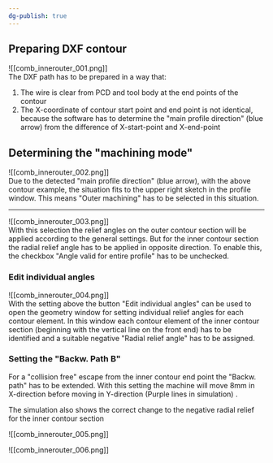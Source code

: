 ```yaml
---
dg-publish: true
---
```


## Preparing DXF contour

![[comb_innerouter_001.png]]<br>
The DXF path has to be prepared in a way that:

1.  The wire is clear from PCD and tool body at the end points of the
    contour
2.  The X-coordinate of contour start point and end point is not
    identical, because the software has to determine the "main profile
    direction" (blue arrow) from the difference of X-start-point and
    X-end-point

## Determining the "machining mode"

![[comb_innerouter_002.png]]<br>
Due to the detected "main profile direction" (blue arrow), with the above
contour example, the situation fits to the upper right sketch in the
profile window. This means "Outer machining" has to be selected in this
situation.

------------------------------------------------------------------------

![[comb_innerouter_003.png]] <br>
With this selection the relief angles on the outer contour section will be
applied according to the general settings. But for the inner contour
section the radial relief angle has to be applied in opposite direction.
To enable this, the checkbox "Angle valid for entire profile" has to be
unchecked.

### Edit individual angles

![[comb_innerouter_004.png]]<br>
With the setting above the button "Edit individual angles" can be used to
open the geometry window for setting individual relief angles for each
contour element. In this window each contour element of the inner
contour section (beginning with the vertical line on the front end) has
to be identified and a suitable negative "Radial relief angle" has to be
assigned.

### Setting the "Backw. Path **B**"

For a "collision free" escape from the inner contour end point the
"Backw. path" has to be extended. With this setting the machine will
move 8mm in X-direction before moving in Y-direction (Purple lines in
simulation) .

The simulation also shows the correct change to the negative radial
relief for the inner contour section

![[comb_innerouter_005.png]]<br>

![[comb_innerouter_006.png]]<br>
